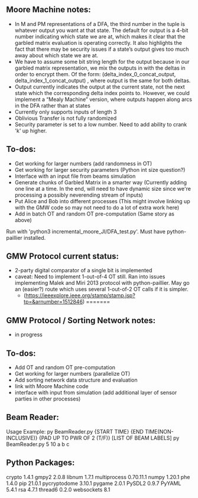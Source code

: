 ## Moore Machine notes:
- In M and PM representations of a DFA, the third number in the tuple is whatever output you want at that state. The default for output is a 4-bit number indicating which state we are at, which makes it clear that the garbled matrix evaluation is operating correctly. It also highlights the fact that there may be security issues if a state’s output gives too much away about which state we are at.
- We have to assume some bit string length for the output because in our garbled matrix representation, we mix the outputs in with the deltas in order to encrypt them. Of the form: (delta_index_0_concat_output, delta_index_1_concat_output) , where output is the same for both deltas. 
- Output currently indicates the output at the current state, not the next state which the corresponding delta index points to. However, we could implement a “Mealy Machine” version, where outputs happen along arcs in the DFA rather than at states
- Currently only supports inputs of length 3
- Oblivious Transfer is not fully randomized
- Security parameter is set to a low number. Need to add ability to crank 'k' up higher.

## To-dos:
- Get working for larger numbers (add randomness in OT)
- Get working for larger security parameters (Python int size question?)
- Interface with an input file from beams simulation
- Generate chunks of Garbled Matrix in a smarter way (Currently adding one line at a time. In the end, will need to have dynamic size since we're processing a possibly neverending stream of inputs)
- Put Alice and Bob into different processes (This might involve linking up with the GMW code so may not need to do a lot of extra work here)
- Add in batch OT and random OT pre-computation (Same story as above)

Run with 'python3 incremental_moore_JI/DFA_test.py'. Must have python-paillier installed.

## GMW Protocol current status:
- 2-party digital comparator of a single bit is implemented
- caveat: Need to implement 1-out-of-4 OT still. Ran into issues implementing Malek and Miri 2013 protocol with python-paillier. May go an (easier?) route which uses several 1-out-of-2 OT calls if it is simpler.
  - (https://ieeexplore.ieee.org/stamp/stamp.jsp?tp=&arnumber=1512846)
=======
## GMW Protocol / Sorting Network notes:
- in progress

## To-dos:
- Add OT and random OT pre-computation
- Get working for larger numbers (parallelize OT)
- Add sorting network data structure and evaluation
- link with Moore Machine code
- interface with input from simulation (add additional layer of sensor parties in other processes)

## Beam Reader:
Usage Example: 
py BeamReader.py {START TIME} {END TIME(NON-INCLUSIVE)} {PAD UP TO PWR OF 2 (T/F)} [LIST OF BEAM LABELS]
py BeamReader.py 5 10 a b c

## Python Packages: 
crypto       1.4.1
gmpy2        2.0.8
libnum       1.7.1
multiprocess 0.70.11.1
numpy        1.20.1
phe          1.4.0
pip          21.0.1
pycryptodome 3.10.1
pygame       2.0.1
PySDL2       0.9.7
PyYAML       5.4.1
rsa          4.7.1
thread6      0.2.0
websockets   8.1
